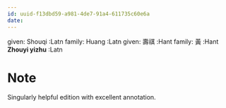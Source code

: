 ```yaml
---
id: uuid-f13dbd59-a981-4de7-91a4-611735c60e6a
date: 
---
```


given: Shouqi :Latn
family: Huang :Latn
given: 壽祺 :Hant
family: 黃 :Hant
**Zhouyi yizhu** :Latn
# Note
Singularly helpful edition with excellent annotation.
